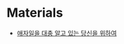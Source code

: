 # Materials

* [애자일을 대충 알고 있는 당신을 위하여](https://velog.io/@dell_mond/%EC%95%A0%EC%9E%90%EC%9D%BC%EC%9D%84-%EB%8C%80%EC%B6%A9-%EC%95%8C%EA%B3%A0-%EC%9E%88%EB%8A%94-%EB%8B%B9%EC%8B%A0%EC%9D%84-%EC%9C%84%ED%95%98%EC%97%AC#%EA%B7%B8%EB%9E%98%EB%8F%84-%EC%95%A0%EC%9E%90%EC%9D%BC%EC%9D%B4-%EB%AD%94%EC%A7%80%EB%8A%94-%EC%A2%80-%EC%A7%9A%EA%B3%A0-%EB%84%98%EC%96%B4%EA%B0%80%EC%9E%90)
